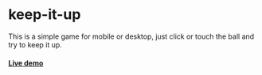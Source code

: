 # keep-it-up

This is a simple game for mobile or desktop, just click or touch the ball and try to keep it up.

####  [Live demo](http://kodemonki.com/projects/keep-it-up/)

